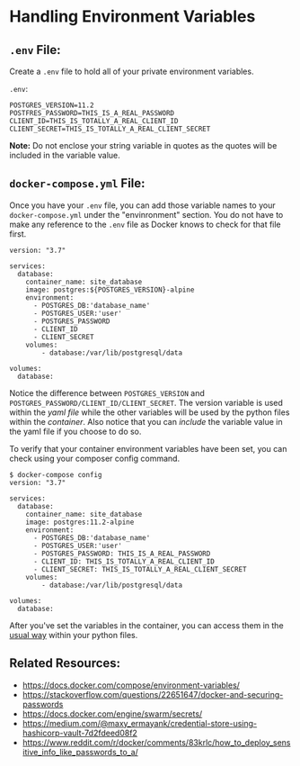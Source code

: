 # Handling Environment Variables

## `.env` File:

Create a `.env` file to hold all of your private environment variables.

`.env`:
```
POSTGRES_VERSION=11.2
POSTFRES_PASSWORD=THIS_IS_A_REAL_PASSWORD
CLIENT_ID=THIS_IS_TOTALLY_A_REAL_CLIENT_ID
CLIENT_SECRET=THIS_IS_TOTALLY_A_REAL_CLIENT_SECRET
```

**Note:** Do not enclose your string variable in quotes as the quotes will be included in the variable value.

## `docker-compose.yml` File:

Once you have your `.env` file, you can add those variable names to your `docker-compose.yml` under the "envinronment" section. You do not have to make any reference to the `.env` file as Docker knows to check for that file first.

```
version: "3.7"

services:
  database:
    container_name: site_database
    image: postgres:${POSTGRES_VERSION}-alpine
    environment:
      - POSTGRES_DB:'database_name'
      - POSTGRES_USER:'user'
      - POSTGRES_PASSWORD
      - CLIENT_ID
      - CLIENT_SECRET
    volumes:
        - database:/var/lib/postgresql/data

volumes:
  database:
```

Notice the difference between `POSTGRES_VERSION` and `POSTGRES_PASSWORD/CLIENT_ID/CLIENT_SECRET`. The version variable is used within the _yaml file_ while the other variables will be used by the python files within the _container_. Also notice that you can _include_ the variable value in the yaml file if you choose to do so.

To verify that your container environment variables have been set, you can check using your composer config command.

```
$ docker-compose config
version: "3.7"

services:
  database:
    container_name: site_database
    image: postgres:11.2-alpine
    environment:
      - POSTGRES_DB:'database_name'
      - POSTGRES_USER:'user'
      - POSTGRES_PASSWORD: THIS_IS_A_REAL_PASSWORD
      - CLIENT_ID: THIS_IS_TOTALLY_A_REAL_CLIENT_ID
      - CLIENT_SECRET: THIS_IS_TOTALLY_A_REAL_CLIENT_SECRET
    volumes:
        - database:/var/lib/postgresql/data

volumes:
  database:

```

After you've set the variables in the container, you can access them in the [usual way](https://github.com/jcatoe/til/blob/master/python/different-ways-to-access-environment-variables.md) within your python files.


## Related Resources:
* https://docs.docker.com/compose/environment-variables/
* https://stackoverflow.com/questions/22651647/docker-and-securing-passwords
* https://docs.docker.com/engine/swarm/secrets/
* https://medium.com/@maxy_ermayank/credential-store-using-hashicorp-vault-7d2fdeed08f2
* https://www.reddit.com/r/docker/comments/83krlc/how_to_deploy_sensitive_info_like_passwords_to_a/
